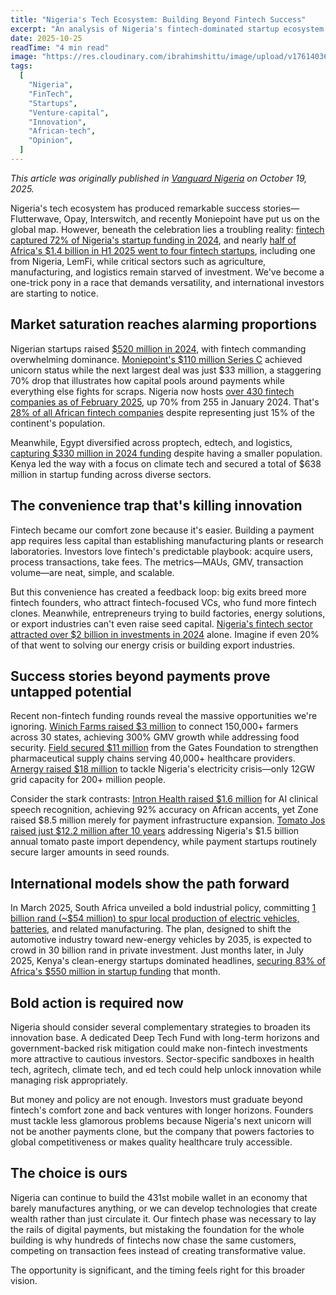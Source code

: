 ```yaml
---
title: "Nigeria's Tech Ecosystem: Building Beyond Fintech Success"
excerpt: "An analysis of Nigeria's fintech-dominated startup ecosystem and why diversification into agriculture, manufacturing, and deep tech is critical for sustainable innovation and economic growth."
date: 2025-10-25
readTime: "4 min read"
image: "https://res.cloudinary.com/ibrahimshittu/image/upload/v1761403649/ibrahim-shittu-portfolio/blog/nigerias-tech-ecosystem-building-beyond-fintech-success.png"
tags:
  [
    "Nigeria",
    "FinTech",
    "Startups",
    "Venture-capital",
    "Innovation",
    "African-tech",
    "Opinion",
  ]
---
```


_This article was originally published in [Vanguard Nigeria](https://www.vanguardngr.com/2025/10/nigerias-tech-ecosystem-building-beyond-fintech-success/) on October 19, 2025._

Nigeria's tech ecosystem has produced remarkable success stories—Flutterwave, Opay, Interswitch, and recently Moniepoint have put us on the global map. However, beneath the celebration lies a troubling reality: [fintech captured 72% of Nigeria's startup funding in 2024](https://nairametrics.com/2025/02/25/top-10-nigerian-startups-by-funds-raised-in-2024/), and nearly [half of Africa's $1.4 billion in H1 2025 went to four fintech startups](https://www.vanguardngr.com/2025/08/nigeria-leads-four-african-start-ups-to-raise-640m-in-h1-2025/), including one from Nigeria, LemFi, while critical sectors such as agriculture, manufacturing, and logistics remain starved of investment. We've become a one-trick pony in a race that demands versatility, and international investors are starting to notice.

## Market saturation reaches alarming proportions

Nigerian startups raised [$520 million in 2024](https://techcabal.com/2025/01/14/nigeria-startups-raised-520-million-in-2024/), with fintech commanding overwhelming dominance. [Moniepoint's $110 million Series C](https://techcabal.com/2024/10/14/moniepoint-raises-110-million-in-series-c-funding/) achieved unicorn status while the next largest deal was just $33 million, a staggering 70% drop that illustrates how capital pools around payments while everything else fights for scraps. Nigeria now hosts [over 430 fintech companies as of February 2025](https://fintechnews.africa/44869/fintech-nigeria/nigerias-fintech-sector-surges-70-despite-challenges/), up 70% from 255 in January 2024. That's [28% of all African fintech companies](https://medium.com/design-bootcamp/is-the-nigerian-fintech-industry-really-saturated-523ba50472ee) despite representing just 15% of the continent's population.

Meanwhile, Egypt diversified across proptech, edtech, and logistics, [capturing $330 million in 2024 funding](https://partechpartners.com/news/2024-partech-africa-tech-vc-report-with-us32b-raised-african-startups-show-resilience-despite-7-drop-in-funding) despite having a smaller population. Kenya led the way with a focus on climate tech and secured a total of $638 million in startup funding across diverse sectors.

## The convenience trap that's killing innovation

Fintech became our comfort zone because it's easier. Building a payment app requires less capital than establishing manufacturing plants or research laboratories. Investors love fintech's predictable playbook: acquire users, process transactions, take fees. The metrics—MAUs, GMV, transaction volume—are neat, simple, and scalable.

But this convenience has created a feedback loop: big exits breed more fintech founders, who attract fintech-focused VCs, who fund more fintech clones. Meanwhile, entrepreneurs trying to build factories, energy solutions, or export industries can't even raise seed capital. [Nigeria's fintech sector attracted over $2 billion in investments in 2024](https://nairametrics.com/2024/12/07/nigerias-fintech-system-attracted-over-2-billion-in-investments-in-2024-fgs-economic-report/) alone. Imagine if even 20% of that went to solving our energy crisis or building export industries.

## Success stories beyond payments prove untapped potential

Recent non-fintech funding rounds reveal the massive opportunities we're ignoring. [Winich Farms raised $3 million](https://techcabal.com/2024/10/02/winich-farms-raises-3-million/) to connect 150,000+ farmers across 30 states, achieving 300% GMV growth while addressing food security. [Field secured $11 million](https://techpoint.africa/2024/09/10/nigerias-field-gets-funding/) from the Gates Foundation to strengthen pharmaceutical supply chains serving 40,000+ healthcare providers. [Arnergy raised $18 million](https://nairametrics.com/2025/02/25/top-10-nigerian-startups-by-funds-raised-in-2024/) to tackle Nigeria's electricity crisis—only 12GW grid capacity for 200+ million people.

Consider the stark contrasts: [Intron Health raised $1.6 million](https://techcabal.com/2024/07/25/nigerian-ai-startup-intron-health-raises-1-6-million-to-improve-cloud-infrastructure/) for AI clinical speech recognition, achieving 92% accuracy on African accents, yet Zone raised $8.5 million merely for payment infrastructure expansion. [Tomato Jos raised just $12.2 million after 10 years](https://nairametrics.com/2025/02/25/top-10-nigerian-startups-by-funds-raised-in-2024/) addressing Nigeria's $1.5 billion annual tomato paste import dependency, while payment startups routinely secure larger amounts in seed rounds.

## International models show the path forward

In March 2025, South Africa unveiled a bold industrial policy, committing [1 billion rand (~$54 million) to spur local production of electric vehicles, batteries](https://www.reuters.com/business/autos-transportation/south-africa-incentivise-local-ev-production-2025-03-12/), and related manufacturing. The plan, designed to shift the automotive industry toward new-energy vehicles by 2035, is expected to crowd in 30 billion rand in private investment. Just months later, in July 2025, Kenya's clean-energy startups dominated headlines, [securing 83% of Africa's $550 million in startup funding](https://news.fundsforngos.org/2025/08/06/kenya-clean-energy-startups-secure-83-of-africas-550m-july-2025-investment/) that month.

## Bold action is required now

Nigeria should consider several complementary strategies to broaden its innovation base. A dedicated Deep Tech Fund with long-term horizons and government-backed risk mitigation could make non-fintech investments more attractive to cautious investors. Sector-specific sandboxes in health tech, agritech, climate tech, and ed tech could help unlock innovation while managing risk appropriately.

But money and policy are not enough. Investors must graduate beyond fintech's comfort zone and back ventures with longer horizons. Founders must tackle less glamorous problems because Nigeria's next unicorn will not be another payments clone, but the company that powers factories to global competitiveness or makes quality healthcare truly accessible.

## The choice is ours

Nigeria can continue to build the 431st mobile wallet in an economy that barely manufactures anything, or we can develop technologies that create wealth rather than just circulate it. Our fintech phase was necessary to lay the rails of digital payments, but mistaking the foundation for the whole building is why hundreds of fintechs now chase the same customers, competing on transaction fees instead of creating transformative value.

The opportunity is significant, and the timing feels right for this broader vision.
